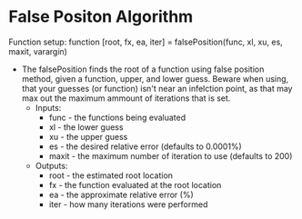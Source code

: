# False Positon Algorithm
Function setup: function [root, fx, ea, iter] = falsePosition(func, xl, xu, es, maxit, varargin)
* The falsePosition finds the root of a function using false position method, given a function, upper, and lower guess. Beware when using, that your guesses (or function) isn't near an infelction point, as that may max out the maximum ammount of iterations that is set.
    * Inputs:
        * func - the functions being evaluated
        * xl - the lower guess
        * xu - the upper guess
        * es - the desired relative error (defaults to 0.0001%)
        * maxit - the maximum number of iteration to use (defaults to 200)
    * Outputs:
        * root - the estimated root location
        * fx - the function evaluated at the root location
        * ea - the approximate relative error (%)
        * iter - how many iterations were performed

